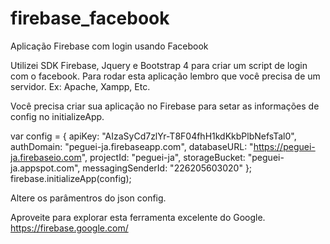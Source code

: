 # firebase_facebook
Aplicação Firebase com login usando Facebook

Utilizei SDK Firebase, Jquery e Bootstrap 4 para criar um script de login com o facebook. 
Para rodar esta aplicação lembro que você precisa de um servidor. Ex: Apache, Xampp, Etc.

Você precisa criar sua aplicação no Firebase para setar as informações de config no initializeApp.

var config = {
    apiKey: "AIzaSyCd7zlYr-T8F04fhH1kdKkbPlbNefsTal0",
    authDomain: "peguei-ja.firebaseapp.com",
    databaseURL: "https://peguei-ja.firebaseio.com",
    projectId: "peguei-ja",
    storageBucket: "peguei-ja.appspot.com",
    messagingSenderId: "226205603020"
};
firebase.initializeApp(config);

Altere os parâmentros do json config.


Aproveite para explorar esta ferramenta excelente do Google.
https://firebase.google.com/


